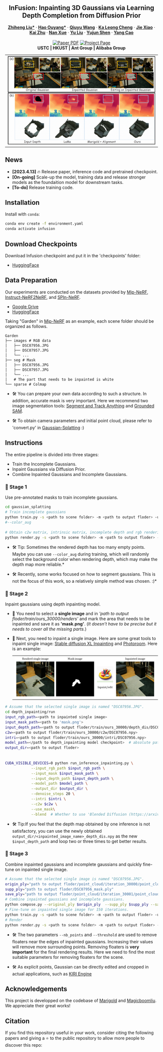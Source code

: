 <p align="center">

  <h2 align="center">InFusion: Inpainting 3D Gaussians via Learning Depth Completion from Diffusion Prior</h2>
  <p align="center">
    <a href="https://johanan528.github.io/"><strong>Zhiheng Liu*</strong></a>
    ·
    <a href="https://ken-ouyang.github.io/"><strong>Hao Ouyang*</strong></a>
    ·
    <a href="https://github.com/qiuyu96"><strong>Qiuyu Wang</strong></a>
    ·
    <a href="https://felixcheng97.github.io/"><strong>Ka Leong Cheng</strong></a>
    ·
    <a href="https://jiexiaou.github.io/"><strong>Jie Xiao</strong></a>
    ·
    <a href="https://scholar.google.com/citations?user=Mo_2YsgAAAAJ&hl=zh-CN"><strong>Kai Zhu</strong></a>
    ·
    <a href="https://xuenan.net/"><strong>Nan Xue</strong></a>
    ·
    <a href="https://scholar.google.com/citations?user=8zksQb4AAAAJ&hl=zh-CN"><strong>Yu Liu</strong></a>
    ·
    <a href="https://shenyujun.github.io/"><strong>Yujun Shen</strong></a>
    ·
    <a href="https://staff.ustc.edu.cn/~forrest/"><strong>Yang Cao</strong></a>
    <br>
    <br>
        <a href="https://arxiv.org/abs/2307.09481"><img src='https://img.shields.io/badge/arXiv-Infusion-red' alt='Paper PDF'></a>
        <a href='https://ali-vilab.github.io/AnyDoor-Page/'><img src='https://img.shields.io/badge/Project_Page-Infusion-green' alt='Project Page'></a>
    <br>
    <b> USTC |&nbsp;HKUST |&nbsp;Ant Group |&nbsp;Alibaba Group  </b>
  </p>
  
  <table align="center">
    <tr>
    <td>
      <img src="assets/Figures/teaser.png">
    </td>
    </tr>
  </table>

## News
* **[2023.4.13]** 🔥 Release paper, inference code and pretrained checkpoint.
* **[On-going]** Scale-up the model, training data and release stronger models as the foundaition model for downstream tasks.
* **[To-do]** Release training code.

## Installation
Install with `conda`: 
```bash
conda env create -f environment.yaml
conda activate infusion
```
## Download Checkpoints
Download Infusion checkpoint and put it in the 'checkpoints' folder: 
* [HuggingFace](https://huggingface.co/spaces/xichenhku/AnyDoor/tree/main)

## Data Preparation
Our experiments are conducted on the datasets provided by [Mip-NeRF](https://jonbarron.info/mipnerf360/), [Instruct-NeRF2NeRF](https://drive.google.com/drive/folders/1v4MLNoSwxvSlWb26xvjxeoHpgjhi_s-s?usp=share_link), and [SPIn-NeRF](https://drive.google.com/drive/folders/1N7D4-6IutYD40v9lfXGSVbWrd47UdJEC?usp=share_link). 

* [Google Grive](https://huggingface.co/spaces/xichenhku/AnyDoor/tree/main)
* [HuggingFace](https://huggingface.co/spaces/xichenhku/AnyDoor/tree/main)

Taking "Garden" in [Mip-NeRF](https://jonbarron.info/mipnerf360/) as an example, each scene folder should be organized as follows.
```
Garden
├── images # RGB data
│   ├── DSC07956.JPG
│   ├── DSC07957.JPG
│   └── ...                   
├── seg # Mask 
│   ├── DSC07956.JPG
│   ├── DSC07957.JPG
│   └── ... 
│   # The part that needs to be inpainted is white
└── sparse # Colmap 
```


* 🛠️ You can prepare your own data according to such a structure. In addition, accurate mask is very important. Here we recommend two image segmentation tools: [Segment and Track Anything](https://github.com/z-x-yang/Segment-and-Track-Anything) and [Grounded SAM](https://github.com/IDEA-Research/Grounded-Segment-Anything).

* 🛠️ To obtain camera parameters and initial point cloud, please refer to 'convert.py' in [Gaussian-Splatting](https://github.com/graphdeco-inria/gaussian-splatting/tree/main) :)
## Instructions
The entire pipeline is divided into three stages: 
* Train the Incomplete Gaussians. 
* Inpaint Gaussians via Diffusion Prior.
* Combine Inpainted Gaussians and Incomplete Gaussians.
### 🌺 Stage 1
Use pre-annotated masks to train incomplete gaussians.
```bash
cd gaussian_splatting
# Train incomplete gaussians
python train.py -s <path to scene folder> -m <path to output floder> -u nothing --mask_training
#--color_aug

# Obtain c2w matrix, intrinsic matrix, incomplete depth and rgb rendering image
python render.py -s <path to scene folder> -m <path to output floder> -u nothing
```
* 🛠️ Tip: Sometimes the rendered depth has too many empty points. Maybe you can use `--color_aug` during training, which will randomly select the background color when rendering depth, which may make the depth map more reliable.*

* 🛠️ Recently, some works focused on how to segment gaussians. This is not the focus of this work, so a relatively simple method was chosen. :)*

### 🌺 Stage 2
Inpaint gaussians using depth inpainting model.
* 📢 You need to select a **single image** and in *'path to output floder/train/ours_30000/renders'* and mark the area that needs to be inpainted and save it as **'mask.png'**. (*It doesn’t have to be precise but it needs to cover all the missing parts.*)

* 📢 Next, you need to inpaint a single image. Here are some great tools to inpaint single image: [Stable diffusion XL Inpainting](https://huggingface.co/spaces/diffusers/stable-diffusion-xl-inpainting) and [Photoroom](https://app.photoroom.com/create). Here is an example:
  <table align="center">
    <tr>
    <td>
      <img src="assets/Figures/inpaint_example.png">
    </td>
    </tr>
  </table>

```bash
# Assume that the selected single image is named "DSC07956.JPG".
cd depth_inpainting/run
input_rgb_path=<path to inpainted single image>
input_mask_path=<path to 'mask.png'>
input_depth_path=<path to output floder/train/ours_30000/depth_dis/DSC07956.npy>
c2w=<path to output floder/train/ours_30000/c2w/DSC07956.npy>
intri=<path to output floder/train/ours_30000/intri/DSC07956.npy>
model_path=</path to depth_inpainting model checkpoint>  # absolute path
output_dir=<path to output floder>


CUDA_VISIBLE_DEVICES=0 python run_inference_inpainting.py \
            --input_rgb_path $input_rgb_path \
            --input_mask $input_mask_path \
            --input_depth_path $input_depth_path \
            --model_path $model_path \
            --output_dir $output_dir \
            --denoise_steps 20 \
            --intri $intri \
            --c2w $c2w \
            --use_mask\
            --blend  # Whether to use 'Blended Diffusion (https://arxiv.org/abs/2111.14818)' during inference. 
```
* 🛠️ Tip:If you feel that the depth map obtained by one inference is not satisfactory, you can use the newly obtained `output_dir/<inpainted_image_name>_depth_dis.npy` as the new `$input_depth_path` and loop two or three times to get better results.
### 🌺 Stage 3
Combine inpainted gaussians and incomplete gaussians and quickly fine-tune on inpainted single image.
```bash
# Assume that the selected single image is named "DSC07956.JPG".
origin_ply="path to output floder/point_cloud/iteration_30000/point_cloud.ply"
supp_ply="path to output floder/DSC07956_mask.ply"
save_ply="path to output floder/point_cloud/iteration_30001/point_cloud.ply"
# Combine inpainted gaussians and incomplete gaussians.
python compose.py --original_ply $origin_ply  --supp_ply $supp_ply --save_ply $save_ply --nb_points 100 --threshold 1.0
# Fine-tune on inpainted single image for 150 iterations.
python train.py -s <path to scene folder> -m <path to output floder> -u DSC07956.JPG -n <path to inpainted single image> --load_iteration 30001 --iteration 150
# Render
python render.py -s <path to scene folder> -m <path to output floder> -u nothing --iteration 150
```

* 🛠️ The two parameters `--nb_points` and `--threshold` are used to remove floaters near the edges of inpainted gaussians. Increasing their values will remove more surrounding points. Removing floaters is **very important** for the final rendering results. Here we need to find the most suitable parameters for removing floaters for the scene. 

* 🛠️ As explicit points, Gaussian can be directly edited and cropped in actual applications, such as [KIRI Engine](https://www.kiriengine.com/)
## Acknowledgements
This project is developped on the codebase of [Marigold](https://github.com/prs-eth/marigold) and [Magicboomliu](https://github.com/Magicboomliu). We  appreciate their great works! 

## Citation
If you find this repository useful in your work, consider citing the following papers and giving a ⭐ to the public repository to allow more people to discover this repo:
```BibTeX
```